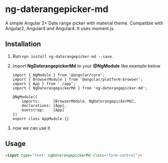 # ng-daterangepicker-md

A simple Angular 2+ Date range picker with material theme. Compatible with Angular2, Angular4 and Angular4. It uses moment.js.

## Installation

1) Run `npn install ng-daterangepicker-md --save` . 
2) import **NgDaterangepickerMd** to your **@NgModule** like example below
    ````
    import { NgModule } from '@angular/core';
    import { BrowserModule } from '@angular/platform-browser';
    import { App } from './app';
    import { NgDaterangepickerMd } from 'ng-daterangepicker-md';

    @NgModule({
        imports:      [BrowserModule, NgDaterangepickerMd],
        declarations: [App],
        bootstrap:    [App]
    })
    export class AppModule {}
    ````

3) now we can use it


## Usage
```html
<input type="text" ngDaterangepickerMd class="form-control"/>
```

